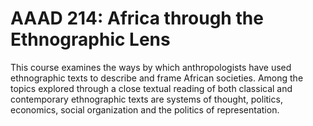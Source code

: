 # AAAD 214: Africa through the Ethnographic Lens

This course examines the ways by which anthropologists have used ethnographic texts to describe and frame African societies. Among the topics explored through a close textual reading of both classical and contemporary ethnographic texts are systems of thought, politics, economics, social organization and the politics of representation.